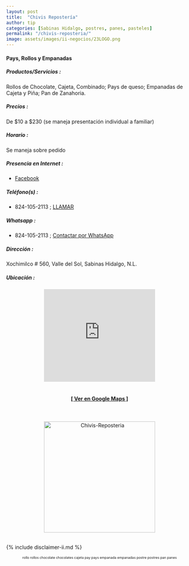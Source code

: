 ```yaml
--- 
layout: post
title:  "Chivis Repostería"
author: tip
categories: [Sabinas Hidalgo, postres, panes, pasteles]
permalink: "/chivis-reposteria/"
image: assets/images/ii-negocios/23LOGO.png
---
```

#### Pays, Rollos y Empanadas

##### Productos/Servicios :

Rollos de Chocolate, Cajeta, Combinado; Pays de queso; Empanadas de Cajeta y Piña; Pan de Zanahoria.

##### Precios :

De $10 a $230 (se maneja presentación individual a familiar)

##### Horario :

Se maneja sobre pedido

##### Presencia en Internet :

- [Facebook][FB]

##### Teléfono(s) :

- 824-105-2113 ; [LLAMAR][Tel1]

##### Whatsapp :

- 824-105-2113 ; [Contactar por WhatsApp][WA1]

[FB]: https://www.facebook.com/Chivis-Reposteria-112128580643900/

[Tel1]: tel:+528241052113

[WA1]: https://wa.me/528241052113?text=Hola,%20saludos%20desde%20PiiDO.

##### Dirección :

Xochimilco # 560, Valle del Sol, Sabinas Hidalgo, N.L.

##### Ubicación :

<!--..... MAPAS .....-->
<center>
<iframe allowfullscreen="" aria-hidden="false" frameborder="0" height="250" src="https://www.google.com/maps/embed?pb=!1m18!1m12!1m3!1d3570.2638006543684!2d-100.18689194902984!3d26.511638983540248!2m3!1f0!2f0!3f0!3m2!1i1024!2i768!4f13.1!3m3!1m2!1s0x86623ebb047e3bb3%3A0x95fe46cd0938ca82!2sXochimilco%20560%2C%20Valle%20del%20Sol%2C%2065230%20Sabinas%20Hidalgo%2C%20N.L.!5e0!3m2!1sen!2smx!4v1601007371810!5m2!1sen!2smx" style="border: 0;" tabindex="0" width="300"></iframe><!--//CAMBIAR : width="300" height="250" acá arriba ^^-->
<br/>
<br/>
<a href="https://goo.gl/maps/GDWjf1uQCmCUtQTZA" target="_blank"><h4>[ Ver en Google Maps ]</h4></a><!--//CAMBIAR únicamente URL aquí-->
<br/>
<br/>
</center>
<!--..... /MAPAS .....-->

<!-- ===== 2da IMAGEN ===== -->
<center>
    <img src="{{ site.baseurl }}/assets/images/ii-negocios/21producto.png" alt="Chivis-Reposteria" style="height: 300px;"/>
</center>

<br />

<!-- Disclaimer & palabras clave
================================================== -->
{% include disclaimer-ii.md %}
<center>
	<span style="font-size: xx-small;">
		<!--Palabras Clave-->rollo rollos chocolate chocolates cajeta pay pays empanada empanadas postre postres pan panes
	</span>
</center>



<!-- END
================================================== -->